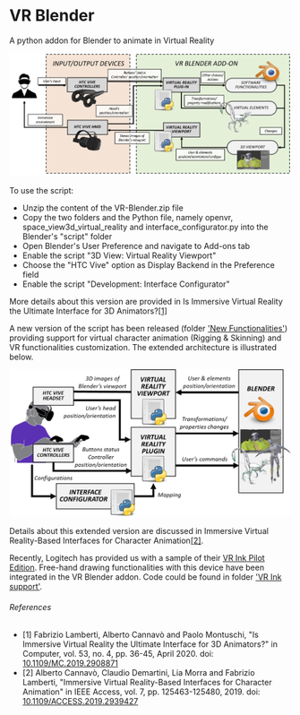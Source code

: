 # VR Blender
A python addon for Blender to animate in Virtual Reality

![alt text](/architecture.png)

      
To use the script:

- Unzip the content of the VR-Blender.zip file
- Copy the two folders and the Python file, namely openvr, space_view3d_virtual_reality and interface_configurator.py into the Blender's "script" folder
- Open Blender's User Preference and navigate to Add-ons tab
- Enable the script "3D View: Virtual Reality Viewport" 
- Choose the "HTC Vive" option as Display Backend in the Preference field
- Enable the script "Development: Interface Configurator"

More details about this version are provided in Is Immersive Virtual Reality the Ultimate Interface for 3D Animators?[[1]](#1)

A new version of the script has been released (folder ['New Functionalities'](/New%20functionalities)) providing support for virtual character animation (Rigging & Skinning) and VR functionalities customization.
The extended architecture is illustrated below. 

![alt text](/architecture-new-functionalities.png)

Details about this extended version are discussed in Immersive Virtual Reality-Based Interfaces for Character Animation[[2]](#2).

Recently, Logitech has provided us with a sample of their [VR Ink Pilot Edition](https://www.logitech.com/en-roeu/promo/vr-ink.html). 
Free-hand drawing functionalities with this device have been integrated in the VR Blender addon. 
Code could be found in folder ['VR Ink support'](/VR%20Ink%20support). 


###### References
* <a id="1">[1]</a> Fabrizio Lamberti, Alberto Cannavò and Paolo Montuschi, "Is Immersive Virtual Reality the Ultimate Interface for 3D Animators?" in Computer, vol. 53, no. 4, pp. 36-45, April 2020.
doi: [10.1109/MC.2019.2908871](https://doi.org/10.1109/MC.2019.2908871)
* <a id="2">[2]</a> Alberto Cannavò, Claudio Demartini, Lia Morra and Fabrizio Lamberti, "Immersive Virtual Reality-Based Interfaces for Character Animation" in IEEE Access, vol. 7, pp. 125463-125480, 2019.
doi: [10.1109/ACCESS.2019.2939427](https://doi.org/10.1109/ACCESS.2019.2939427)
